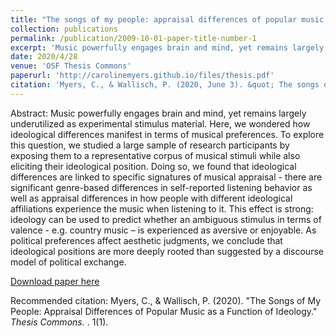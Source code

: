 ```yaml
---
title: "The songs of my people: appraisal differences of popular music as a function of ideology"
collection: publications
permalink: /publication/2009-10-01-paper-title-number-1
excerpt: 'Music powerfully engages brain and mind, yet remains largely underutilized as experimental stimulus material. Here, we wondered how ideological differences manifest in terms of musical preferences. To explore this question, we studied a large sample of research participants by exposing them to a representative corpus of musical stimuli while also eliciting their ideological position. Doing so, we found that ideological differences are linked to specific signatures of musical appraisal - there are significant genre-based differences in self-reported listening behavior as well as appraisal differences in how people with different ideological affiliations experience the music when listening to it. This effect is strong: ideology can be used to predict whether an ambiguous stimulus in terms of valence - e.g. country music – is experienced as aversive or enjoyable. As political preferences affect aesthetic judgments, we conclude that ideological positions are more deeply rooted than suggested by a discourse model of political exchange.'
date: 2020/4/28
venue: 'OSF Thesis Commons'
paperurl: 'http://carolinemyers.github.io/files/thesis.pdf'
citation: 'Myers, C., & Wallisch, P. (2020, June 3). &quot; The songs of my people: appraisal differences of popular music as a function of ideology. &quot; <i> https://doi.org/10.31237/osf.io/rhbyq. 1</i>. 1(1).'
---
```

Abstract: Music powerfully engages brain and mind, yet remains largely underutilized as experimental stimulus material. Here, we wondered how ideological differences manifest in terms of musical preferences. To explore this question, we studied a large sample of research participants by exposing them to a representative corpus of musical stimuli while also eliciting their ideological position. Doing so, we found that ideological differences are linked to specific signatures of musical appraisal - there are significant genre-based differences in self-reported listening behavior as well as appraisal differences in how people with different ideological affiliations experience the music when listening to it. This effect is strong: ideology can be used to predict whether an ambiguous stimulus in terms of valence - e.g. country music – is experienced as aversive or enjoyable. As political preferences affect aesthetic judgments, we conclude that ideological positions are more deeply rooted than suggested by a discourse model of political exchange.

[Download paper here](http://carolinemyers.github.io/files/thesis.pdf)

Recommended citation: Myers, C., & Wallisch, P. (2020). "The Songs of My People: Appraisal Differences of Popular Music as a Function of Ideology." <i>Thesis Commons. </i>. 1(1).